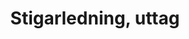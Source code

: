 ---
title: 'Stigarledning, uttag'
symbol_image: '/images/symbols/insats/39.svg'
weight: 39
card: true
card_color: 'bg-symbol-blue'
---
